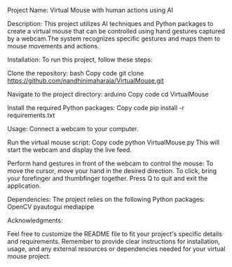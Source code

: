 Project Name: Virtual Mouse with human actions using AI

Description:
This project utilizes AI techniques and Python packages to create a virtual mouse that can be controlled using hand gestures captured by a webcam.The system recognizes specific gestures and maps them to mouse movements and actions.

Installation:
To run this project, follow these steps:

Clone the repository:
bash
Copy code
git clone https://github.com/nandhinimaharaja/VirtualMouse.git

Navigate to the project directory:
arduino
Copy code
cd VirtualMouse

Install the required Python packages:
Copy code
pip install -r requirements.txt

Usage:
Connect a webcam to your computer.

Run the virtual mouse script:
Copy code
python VirtualMouse.py
This will start the webcam and display the live feed.

Perform hand gestures in front of the webcam to control the mouse:
To move the cursor, move your hand in the desired direction.
To click, bring your forefinger and thumbfinger together.
Press Q to quit and exit the application.

Dependencies:
The project relies on the following Python packages:
OpenCV
pyautogui
mediapipe

Acknowledgments:

Feel free to customize the README file to fit your project's specific details and requirements. Remember to provide clear instructions for installation, usage, and any external resources or dependencies needed for your virtual mouse project.
